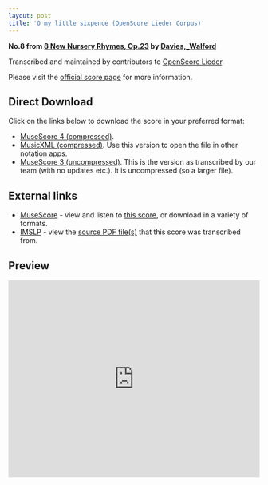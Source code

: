 ```yaml
---
layout: post
title: 'O my little sixpence (OpenScore Lieder Corpus)'
---
```


__No.8 from [8 New Nursery Rhymes, Op.23](https://fourscoreandmore.org/openscore/lieder/Davies,_Walford/8_New_Nursery_Rhymes,_Op.23/) by [Davies,_Walford](https://fourscoreandmore.org/openscore/lieder/Davies,_Walford)__

Transcribed and maintained by contributors to [OpenScore Lieder].

Please visit the [official score page] for more information.

[official score page]: https://musescore.com/openscore-lieder-corpus/scores/6218743
[OpenScore Lieder]: https://musescore.com/openscore-lieder-corpus

## Direct Download

Click on the links below to download the score in your preferred format:
- [MuseScore 4 (compressed)](https://fourscoreandmore.org/openscore/lieder/Davies,_Walford/8_New_Nursery_Rhymes,_Op.23/8_O_my_little_sixpence.mscz).
- [MusicXML (compressed)](https://fourscoreandmore.org/openscore/lieder/Davies,_Walford/8_New_Nursery_Rhymes,_Op.23/8_O_my_little_sixpence.mxl). Use this version to open the file in other notation apps.
- [MuseScore 3 (uncompressed)](https://raw.githubusercontent.com/OpenScore/Lieder/refs/heads/main/scores/Davies,_Walford/8_New_Nursery_Rhymes,_Op.23/8_O_my_little_sixpence/lc6218743.mscx). This is the version as transcribed by our team (with no updates etc.). It is uncompressed (so a larger file).

## External links

- [MuseScore] - view and listen to [this score][MuseScore], or download in a variety of formats.
- [IMSLP] - view the [source PDF file(s)][IMSLP] that this score was transcribed from.

[MuseScore]: https://musescore.com/score/6218743
[IMSLP]: https://imslp.org/wiki/Special:ReverseLookup/333826

## Preview

<iframe width="100%" height="394" src="https://musescore.com/openscore-lieder-corpus/scores/6218743/embed" frameborder="0" allowfullscreen allow="autoplay; fullscreen"></iframe>
